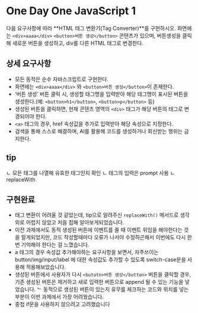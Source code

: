 # One Day One JavaScript 1

다음 요구사항에 따라 **HTML 태그 변환기(Tag Converter)**를 구현하시오.
화면에는 ```<div>aaaa</div>``` ```<button>버튼 생성</button>``` 콘텐츠가 있으며, 버튼생성을 클릭해 새로운 버튼을 생성하고, div를 다른 HTML 태그로 변경한다.

## 상세 요구사항
- 모든 동작은 순수 자바스크립트로 구현한다.
- 화면에는 ```<div>aaaa</div>``` 와 ```<button>버튼 생성</button>```이 존재한다.
- ‘버튼 생성’ 버튼 클릭 시, 생성할 태그명을 입력받아 해당 태그명이 표시된 버튼을 생성한다.(예: ```<button>h1</button>```, ```<button>p</button>``` 등)
- 생성된 버튼을 클릭하면, 현재 콘텐츠 영역의 ```<div>``` 태그가 해당 버튼의 태그로 변경되어야 한다.
- ```<a>``` 태그의 경우, href 속성값을 추가로 입력받아 해당 속성으로 지정한다.
- 검색을 통해 스스로 해결하며, AI를 활용해 코드를 생성하거나 회신받는 행위는 금지한다.

## tip
ㄴ 모든 태그를 나열해 유효한 태그인지 확인
ㄴ 태그의 입력은 prompt 사용
ㄴ replaceWith

## 구현완료
- 태그 변환이 어려울 것 같았는데, tip으로 알려주신 ```replaceWith()``` 메서드로 생각외로 어렵지 않았고 처음 접해 알아보게되었습니다.
- 이전 과제에서도 동적 생성된 버튼에 이벤트를 줄 때 이벤트 위임을 해야한다는 것을 알게되었지만, 코드 작성할때마다 오류가 나서야 수정하곤해서 이번에도 다시 한번 기억해야 한다는 걸 느꼈습니다.
- a 태그의 경우 속성값 추가해야하는 요구사항을 보면서, 자주쓰이는 button/img/input/label 에 대한 속성값도 추가할 수 있도록 switch-case문을 사용해 적용해보았습니다.
- 생성된 버튼에서 사용자가 다시 ```<butotn>버튼 생성</button>``` 버튼을 클릭할 경우, 기존 생성된 버튼은 제거하고 새로 입력한 버튼으로 append 될 수 있는 기능을 넣었습니다.
ᄂ 동적으로 생성된 버튼이 있는지 유무를 체크하는 코드와 위치를 넣는 부분이 이번 과제에서 가장 어려웠습니다.
- 중첩 if문을 사용하지 않으려고 고려했습니다